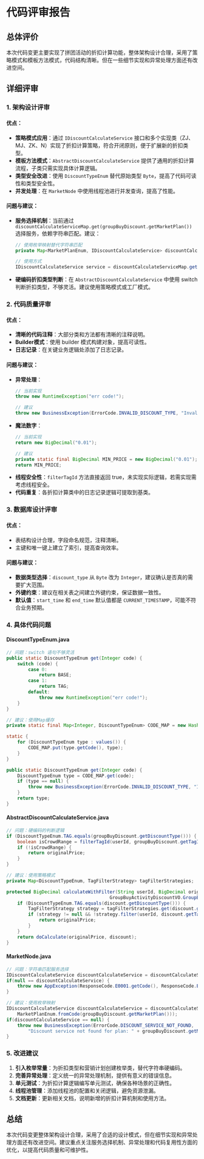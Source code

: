 
# 代码评审报告

## 总体评价

本次代码变更主要实现了拼团活动的折扣计算功能，整体架构设计合理，采用了策略模式和模板方法模式，代码结构清晰。但在一些细节实现和异常处理方面还有改进空间。

## 详细评审

### 1. 架构设计评审

#### 优点：
- **策略模式应用**：通过 `IDiscountCalculateService` 接口和多个实现类（ZJ、MJ、ZK、N）实现了折扣计算策略，符合开闭原则，便于扩展新的折扣类型。
- **模板方法模式**：`AbstractDiscountCalculateService` 提供了通用的折扣计算流程，子类只需实现具体计算逻辑。
- **类型安全改进**：使用 `DiscountTypeEnum` 替代原始类型 `Byte`，提高了代码可读性和类型安全性。
- **并发处理**：在 `MarketNode` 中使用线程池进行并发查询，提高了性能。

#### 问题与建议：
- **服务选择机制**：当前通过 `discountCalculateServiceMap.get(groupBuyDiscount.getMarketPlan())` 选择服务，依赖字符串匹配。建议：
  ```java
  // 使用枚举映射替代字符串匹配
  private Map<MarketPlanEnum, IDiscountCalculateService> discountCalculateServiceMap;
  
  // 使用方式
  IDiscountCalculateService service = discountCalculateServiceMap.get(MarketPlanEnum.fromCode(groupBuyDiscount.getMarketPlan()));
  ```
- **硬编码折扣类型判断**：在 `AbstractDiscountCalculateService` 中使用 switch 判断折扣类型，不够灵活。建议使用策略模式或工厂模式。

### 2. 代码质量评审

#### 优点：
- **清晰的代码注释**：大部分类和方法都有清晰的注释说明。
- **Builder模式**：使用 builder 模式构建对象，提高可读性。
- **日志记录**：在关键业务逻辑处添加了日志记录。

#### 问题与建议：
- **异常处理**：
  ```java
  // 当前实现
  throw new RuntimeException("err code!");
  
  // 建议
  throw new BusinessException(ErrorCode.INVALID_DISCOUNT_TYPE, "Invalid discount type: " + code);
  ```
- **魔法数字**：
  ```java
  // 当前实现
  return new BigDecimal("0.01");
  
  // 建议
  private static final BigDecimal MIN_PRICE = new BigDecimal("0.01");
  return MIN_PRICE;
  ```
- **线程安全性**：`filterTagId` 方法直接返回 true，未实现实际逻辑，若需实现需考虑线程安全。
- **代码重复**：各折扣计算类中的日志记录逻辑可提取到基类。

### 3. 数据库设计评审

#### 优点：
- 表结构设计合理，字段命名规范，注释清晰。
- 主键和唯一键上建立了索引，提高查询效率。

#### 问题与建议：
- **数据类型选择**：`discount_type` 从 `Byte` 改为 `Integer`，建议确认是否真的需要扩大范围。
- **外键约束**：建议在相关表之间建立外键约束，保证数据一致性。
- **默认值**：`start_time` 和 `end_time` 默认值都是 `CURRENT_TIMESTAMP`，可能不符合业务预期。

### 4. 具体代码问题

#### DiscountTypeEnum.java
```java
// 问题：switch 语句不够灵活
public static DiscountTypeEnum get(Integer code) {
    switch (code) {
        case 0:
            return BASE;
        case 1:
            return TAG;
        default:
            throw new RuntimeException("err code!");
    }
}

// 建议：使用Map缓存
private static final Map<Integer, DiscountTypeEnum> CODE_MAP = new HashMap<>();

static {
    for (DiscountTypeEnum type : values()) {
        CODE_MAP.put(type.getCode(), type);
    }
}

public static DiscountTypeEnum get(Integer code) {
    DiscountTypeEnum type = CODE_MAP.get(code);
    if (type == null) {
        throw new BusinessException(ErrorCode.INVALID_DISCOUNT_TYPE, "Invalid discount type: " + code);
    }
    return type;
}
```

#### AbstractDiscountCalculateService.java
```java
// 问题：硬编码的判断逻辑
if (DiscountTypeEnum.TAG.equals(groupBuyDiscount.getDiscountType())) {
    boolean isCrowdRange = filterTagId(userId, groupBuyDiscount.getTagId());
    if (!isCrowdRange) {
        return originalPrice;
    }
}

// 建议：使用策略模式
private Map<DiscountTypeEnum, TagFilterStrategy> tagFilterStrategies;

protected BigDecimal calculateWithFilter(String userId, BigDecimal originalPrice, 
                                      GroupBuyActivityDiscountVO.GroupBuyDiscount discount) {
    if (DiscountTypeEnum.TAG.equals(discount.getDiscountType())) {
        TagFilterStrategy strategy = tagFilterStrategies.get(discount.getDiscountType());
        if (strategy != null && !strategy.filter(userId, discount.getTagId())) {
            return originalPrice;
        }
    }
    return doCalculate(originalPrice, discount);
}
```

#### MarketNode.java
```java
// 问题：字符串匹配服务选择
IDiscountCalculateService discountCalculateService = discountCalculateServiceMap.get(groupBuyDiscount.getMarketPlan());
if(null == discountCalculateService) {
    throw new AppException(ResponseCode.E0001.getCode(), ResponseCode.E0001.getInfo());
}

// 建议：使用枚举映射
IDiscountCalculateService discountCalculateService = discountCalculateServiceMap.get(
    MarketPlanEnum.fromCode(groupBuyDiscount.getMarketPlan()));
if(discountCalculateService == null) {
    throw new BusinessException(ErrorCode.DISCOUNT_SERVICE_NOT_FOUND, 
        "Discount service not found for plan: " + groupBuyDiscount.getMarketPlan());
}
```

### 5. 改进建议

1. **引入枚举常量**：为折扣类型和营销计划创建枚举类，替代字符串硬编码。
2. **完善异常处理**：定义统一的异常处理机制，提供有意义的错误信息。
3. **单元测试**：为折扣计算逻辑编写单元测试，确保各种场景的正确性。
4. **线程池管理**：添加线程池的配置和关闭逻辑，避免资源泄漏。
5. **文档更新**：更新相关文档，说明新增的折扣计算机制和使用方法。

## 总结

本次代码变更整体架构设计合理，采用了合适的设计模式，但在细节实现和异常处理方面还有改进空间。建议重点关注服务选择机制、异常处理和代码复用性方面的优化，以提高代码质量和可维护性。